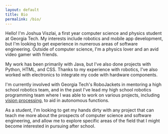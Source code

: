 ```yaml
---
layout: default
title: Bio
permalink: /bio/
---
```


Hello! I'm Joshua Viszlai, a first year computer science and physics student at Georgia Tech. My interests include robotics and mobile app development, but I'm looking to get experience in numerous areas of software engineering. Outside of computer science, I'm a physics lover and an avid video gamer with friends.

My work has been primarily with Java, but I've also done projects with Python, HTML, and CSS. Thanks to my experience with robotics, I've also worked with electronics to integrate my code with hardware components.

I'm currently involved with Georgia Tech's RoboJackets in mentoring a high school robotics team, and in the past I've lead my high school robotics programming team where I was able to work on various projects, including [vision processing](/Automated-Vision-Processing), to aid in autonomous functions.

As a student, I'm looking to get my hands dirty with any project that can teach me more about the prospects of computer science and software engineering, and allow me to explore specific areas of the field that I might become interested in pursuing after school.




